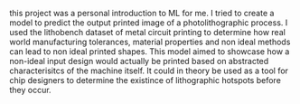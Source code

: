 this project was a personal introduction to ML for me. I tried to create a model to predict the output printed image of a photolithographic process. I used the lithobench dataset of metal circuit printing to determine how real world manufacturing tolerances,
material properties and non ideal methods can lead to non ideal printed shapes. This model aimed to showcase how a non-ideal input design would actually be printed based on abstracted characterisitcs of the machine itself. It could in theory be used as a tool for 
chip designers to determine the existince of lithographic hotspots before they occur. 
